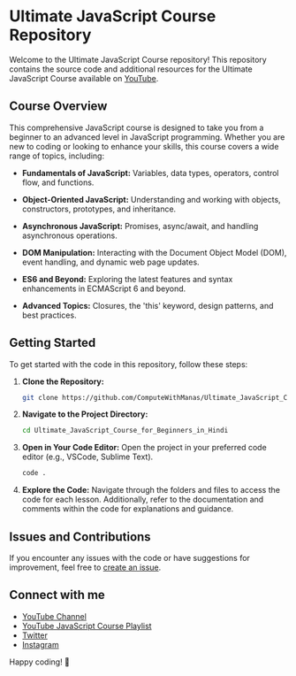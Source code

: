 # Ultimate JavaScript Course Repository

Welcome to the Ultimate JavaScript Course repository! This repository contains the source code and additional resources for the Ultimate JavaScript Course available on [YouTube](https://www.youtube.com/@ComputeWithManasOfficial).

## Course Overview

This comprehensive JavaScript course is designed to take you from a beginner to an advanced level in JavaScript programming. Whether you are new to coding or looking to enhance your skills, this course covers a wide range of topics, including:

- **Fundamentals of JavaScript:** Variables, data types, operators, control flow, and functions.
  
- **Object-Oriented JavaScript:** Understanding and working with objects, constructors, prototypes, and inheritance.
  
- **Asynchronous JavaScript:** Promises, async/await, and handling asynchronous operations.

- **DOM Manipulation:** Interacting with the Document Object Model (DOM), event handling, and dynamic web page updates.

- **ES6 and Beyond:** Exploring the latest features and syntax enhancements in ECMAScript 6 and beyond.

- **Advanced Topics:** Closures, the 'this' keyword, design patterns, and best practices.

## Getting Started

To get started with the code in this repository, follow these steps:

1. **Clone the Repository:**
   ```bash
   git clone https://github.com/ComputeWithManas/Ultimate_JavaScript_Course_for_Beginners_in_Hindi.git
   ```

2. **Navigate to the Project Directory:**
   ```bash
   cd Ultimate_JavaScript_Course_for_Beginners_in_Hindi
   ```

3. **Open in Your Code Editor:**
   Open the project in your preferred code editor (e.g., VSCode, Sublime Text).
   ```bash
   code .
   ```

4. **Explore the Code:**
   Navigate through the folders and files to access the code for each lesson. Additionally, refer to the documentation and comments within the code for explanations and guidance.

## Issues and Contributions

If you encounter any issues with the code or have suggestions for improvement, feel free to [create an issue]([https://github.com/your-username/ultimate-javascript-course/issues](https://github.com/ComputeWithManas/Ultimate_JavaScript_Course_for_Beginners_in_Hindi/issues)).

## Connect with me

- [YouTube Channel](https://www.youtube.com/@ComputeWithManasOfficial)
- [YouTube JavaScript Course Playlist](https://youtube.com/playlist?list=PL7nJnxPoUV-rBJcxmv3jHIVDZUBniRH7r&si=0ENaGqRN2ANYQKdE)
- [Twitter](https://x.com/_ManasAgrawal)
- [Instagram](https://instagram.com/computewithmanas)

Happy coding! 🚀